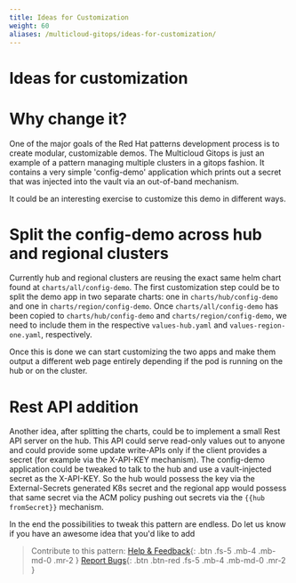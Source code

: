 ```yaml
---
title: Ideas for Customization
weight: 60
aliases: /multicloud-gitops/ideas-for-customization/
---
```


# Ideas for customization

# Why change it?

One of the major goals of the Red Hat patterns development process is to create modular, customizable demos. The Multicloud Gitops is just an example of a pattern managing multiple clusters in a gitops fashion. It contains a very simple 'config-demo' application which prints out a secret that was injected into the vault via an out-of-band mechanism.

It could be an interesting exercise to customize this demo in different ways.

# Split the config-demo across hub and regional clusters

Currently hub and regional clusters are reusing the exact same helm chart found at `charts/all/config-demo`. The first customization step could be to split the demo app in two separate charts: one in `charts/hub/config-demo` and one in `charts/region/config-demo`. Once `charts/all/config-demo` has been copied to `charts/hub/config-demo` and `charts/region/config-demo`, we need to include them in the respective `values-hub.yaml` and `values-region-one.yaml`, respectively.

Once this is done we can start customizing the two apps and make them output a different web page entirely depending if the pod is running on the hub or on the cluster.

# Rest API addition

Another idea, after splitting the charts, could be to implement a small Rest API server on the hub. This API could serve read-only values out to anyone and could provide some update write-APIs only if the client provides a secret (for example via the X-API-KEY mechanism). The config-demo application could be tweaked to talk to the hub and use a vault-injected secret as the X-API-KEY. So the hub would possess the key via the External-Secrets generated K8s secret and the regional app would possess that same secret via the ACM policy pushing out secrets via the `{{hub fromSecret}}` mechanism.

In the end the possibilities to tweak this pattern are endless. Do let us know if you have an awesome idea that you'd like to add

>Contribute to this pattern:
[Help & Feedback](https://groups.google.com/g/hybrid-cloud-patterns){: .btn .fs-5 .mb-4 .mb-md-0 .mr-2 }
[Report Bugs](https://github.com/validatedpatterns/multicloud-gitops/issues){: .btn .btn-red .fs-5 .mb-4 .mb-md-0 .mr-2 }
